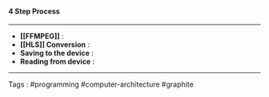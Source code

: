 #### **4 Step Process** 
___
- **[[FFMPEG]]** : 
- **[[HLS]] Conversion** : 
- **Saving to the device** : 
- **Reading from device** : 
  
____
Tags : #programming #computer-architecture #graphite